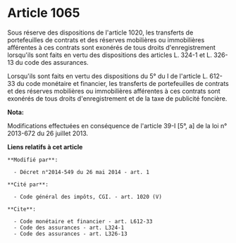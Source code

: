 # Article 1065

Sous réserve des dispositions de l'article 1020, les transferts de portefeuilles de contrats et des réserves mobilières ou
immobilières afférentes à ces contrats sont exonérés de tous droits d'enregistrement lorsqu'ils sont faits en vertu des
dispositions des articles L. 324-1 et L. 326-13 du code des assurances. 

Lorsqu'ils sont faits en vertu des dispositions du 5° du I de l'article L. 612-33 du code monétaire et financier, les
transferts de portefeuilles de contrats et des réserves mobilières ou immobilières afférentes à ces contrats sont exonérés de
tous droits d'enregistrement et de la taxe de publicité foncière.

**Nota:**

Modifications effectuées en conséquence de l'article 39-I [5°, a] de la loi n° 2013-672 du 26 juillet 2013.

**Liens relatifs à cet article**

	**Modifié par**:

	  - Décret n°2014-549 du 26 mai 2014 - art. 1

	**Cité par**:

	  - Code général des impôts, CGI. - art. 1020 (V)

	**Cite**:

	  - Code monétaire et financier - art. L612-33
	  - Code des assurances - art. L324-1
	  - Code des assurances - art. L326-13
